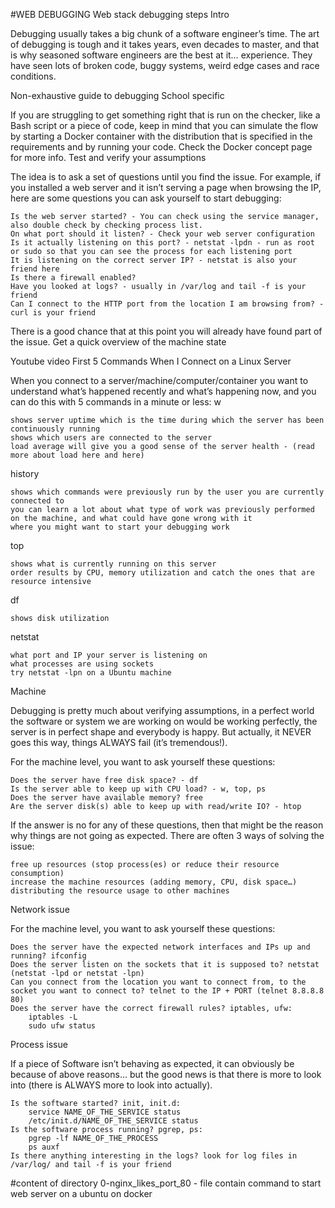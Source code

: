 #WEB DEBUGGING
 Web stack debugging steps
Intro

Debugging usually takes a big chunk of a software engineer’s time. The art of debugging is tough and it takes years, even decades to master, and that is why seasoned software engineers are the best at it… experience. They have seen lots of broken code, buggy systems, weird edge cases and race conditions.

Non-exhaustive guide to debugging
School specific

If you are struggling to get something right that is run on the checker, like a Bash script or a piece of code, keep in mind that you can simulate the flow by starting a Docker container with the distribution that is specified in the requirements and by running your code. Check the Docker concept page for more info.
Test and verify your assumptions

The idea is to ask a set of questions until you find the issue. For example, if you installed a web server and it isn’t serving a page when browsing the IP, here are some questions you can ask yourself to start debugging:

    Is the web server started? - You can check using the service manager, also double check by checking process list.
    On what port should it listen? - Check your web server configuration
    Is it actually listening on this port? - netstat -lpdn - run as root or sudo so that you can see the process for each listening port
    It is listening on the correct server IP? - netstat is also your friend here
    Is there a firewall enabled?
    Have you looked at logs? - usually in /var/log and tail -f is your friend
    Can I connect to the HTTP port from the location I am browsing from? - curl is your friend

There is a good chance that at this point you will already have found part of the issue.
Get a quick overview of the machine state

Youtube video First 5 Commands When I Connect on a Linux Server

When you connect to a server/machine/computer/container you want to understand what’s happened recently and what’s happening now, and you can do this with 5 commands in a minute or less:
w

    shows server uptime which is the time during which the server has been continuously running
    shows which users are connected to the server
    load average will give you a good sense of the server health - (read more about load here and here)

history

    shows which commands were previously run by the user you are currently connected to
    you can learn a lot about what type of work was previously performed on the machine, and what could have gone wrong with it
    where you might want to start your debugging work

top

    shows what is currently running on this server
    order results by CPU, memory utilization and catch the ones that are resource intensive

df

    shows disk utilization

netstat

    what port and IP your server is listening on
    what processes are using sockets
    try netstat -lpn on a Ubuntu machine

Machine

Debugging is pretty much about verifying assumptions, in a perfect world the software or system we are working on would be working perfectly, the server is in perfect shape and everybody is happy. But actually, it NEVER goes this way, things ALWAYS fail (it’s tremendous!).

For the machine level, you want to ask yourself these questions:

    Does the server have free disk space? - df
    Is the server able to keep up with CPU load? - w, top, ps
    Does the server have available memory? free
    Are the server disk(s) able to keep up with read/write IO? - htop

If the answer is no for any of these questions, then that might be the reason why things are not going as expected. There are often 3 ways of solving the issue:

    free up resources (stop process(es) or reduce their resource consumption)
    increase the machine resources (adding memory, CPU, disk space…)
    distributing the resource usage to other machines

Network issue

For the machine level, you want to ask yourself these questions:

    Does the server have the expected network interfaces and IPs up and running? ifconfig
    Does the server listen on the sockets that it is supposed to? netstat (netstat -lpd or netstat -lpn)
    Can you connect from the location you want to connect from, to the socket you want to connect to? telnet to the IP + PORT (telnet 8.8.8.8 80)
    Does the server have the correct firewall rules? iptables, ufw:
        iptables -L
        sudo ufw status

Process issue

If a piece of Software isn’t behaving as expected, it can obviously be because of above reasons… but the good news is that there is more to look into (there is ALWAYS more to look into actually).

    Is the software started? init, init.d:
        service NAME_OF_THE_SERVICE status
        /etc/init.d/NAME_OF_THE_SERVICE status
    Is the software process running? pgrep, ps:
        pgrep -lf NAME_OF_THE_PROCESS
        ps auxf
    Is there anything interesting in the logs? look for log files in /var/log/ and tail -f is your friend

#content of directory
 0-nginx_likes_port_80 - file contain command to start web server on a ubuntu on docker
